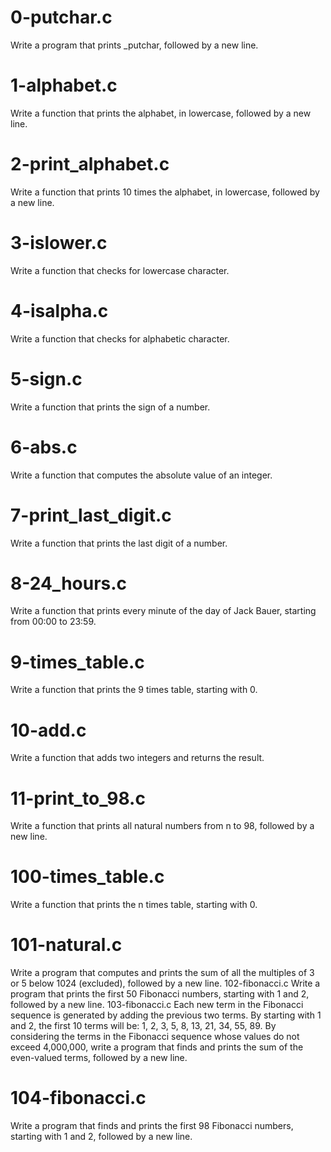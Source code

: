 # 0-putchar.c
Write a program that prints _putchar, followed by a new line.
# 1-alphabet.c
Write a function that prints the alphabet, in lowercase, followed by a new line.
# 2-print_alphabet.c
Write a function that prints 10 times the alphabet, in lowercase, followed by a new line.
# 3-islower.c
Write a function that checks for lowercase character.
# 4-isalpha.c
Write a function that checks for alphabetic character.
# 5-sign.c
Write a function that prints the sign of a number.
# 6-abs.c
Write a function that computes the absolute value of an integer.
# 7-print_last_digit.c
Write a function that prints the last digit of a number.
# 8-24_hours.c
Write a function that prints every minute of the day of Jack Bauer, starting from 00:00 to 23:59.
# 9-times_table.c
Write a function that prints the 9 times table, starting with 0.
# 10-add.c
Write a function that adds two integers and returns the result.
# 11-print_to_98.c
Write a function that prints all natural numbers from n to 98, followed by a new line.
# 100-times_table.c
Write a function that prints the n times table, starting with 0.
# 101-natural.c
Write a program that computes and prints the sum of all the multiples of 3 or 5 below 1024 (excluded), followed by a new line.
102-fibonacci.c
Write a program that prints the first 50 Fibonacci numbers, starting with 1 and 2, followed by a new line.
103-fibonacci.c
Each new term in the Fibonacci sequence is generated by adding the previous two terms. By starting with 1 and 2, the first 10 terms will be: 1, 2, 3, 5, 8, 13, 21, 34, 55, 89. By considering the terms in the Fibonacci sequence whose values do not exceed 4,000,000, write a program that finds and prints the sum of the even-valued terms, followed by a new line.
# 104-fibonacci.c
Write a program that finds and prints the first 98 Fibonacci numbers, starting with 1 and 2, followed by a new line.
